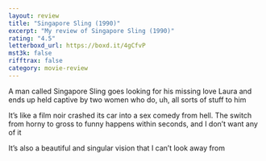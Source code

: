 ```yaml
---
layout: review
title: "Singapore Sling (1990)"
excerpt: "My review of Singapore Sling (1990)"
rating: "4.5"
letterboxd_url: https://boxd.it/4gCfvP
mst3k: false
rifftrax: false
category: movie-review
---
```


A man called Singapore Sling goes looking for his missing love Laura and ends up held captive by two women who do, uh, all sorts of stuff to him

It’s like a film noir crashed its car into a sex comedy from hell. The switch from horny to gross to funny happens within seconds, and I don’t want any of it

It’s also a beautiful and singular vision that I can’t look away from
